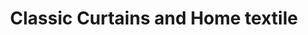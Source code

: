 ---
title: "Classic Curtains and Home textile"
url: /karachi/classic-curtains-and-home-textile/
shop: clothes
---